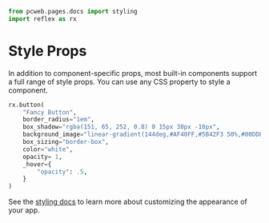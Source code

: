 ```python exec
from pcweb.pages.docs import styling
import reflex as rx
```

# Style Props

In addition to component-specific props, most built-in components support a full range of style props. You can use any CSS property to style a component.

```python demo
rx.button(
    "Fancy Button",
    border_radius="1em",
    box_shadow="rgba(151, 65, 252, 0.8) 0 15px 30px -10px",
    background_image="linear-gradient(144deg,#AF40FF,#5B42F3 50%,#00DDEB)",
    box_sizing="border-box",
    color="white",
    opacity= 1,
    _hover={
        "opacity": .5,
    }
)
```

See the [styling docs]({styling.overview.path}) to learn more about customizing the appearance of your app.
